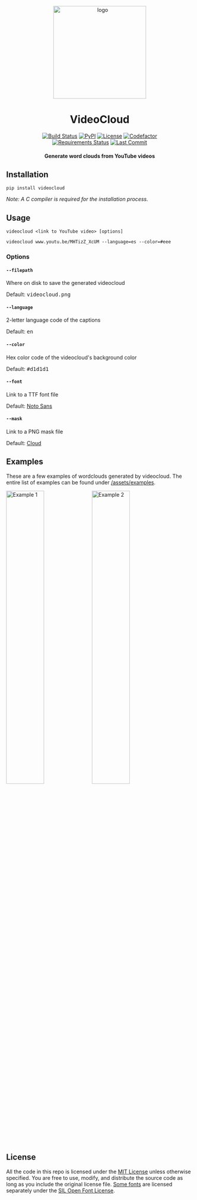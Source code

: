 <p align="center">
    <img alt="logo" src="assets/logos/red-border.png" width="250px" align="center">
    <h1 align="center">VideoCloud</h1>
    <p align="center">
      <a href="https://travis-ci.org/paramt/videocloud"><img alt="Build Status" src="https://travis-ci.org/paramt/videocloud.svg?branch=master"></a>
      <a href="https://pypi.org/project/VideoCloud"><img alt="PyPI" src="https://img.shields.io/pypi/v/videocloud.svg"></a>
      <a href="LICENSE"><img alt="License" src="https://img.shields.io/github/license/paramt/videocloud.svg?"></a>
      <a href="https://www.codefactor.io/repository/github/paramt/videocloud"><img alt="Codefactor" src="https://www.codefactor.io/repository/github/paramt/videocloud/badge"></a>
      <br>
      <a href="https://requires.io/github/paramt/videocloud/requirements/?branch=master"><img src="https://requires.io/github/paramt/videocloud/requirements.svg?branch=master" alt="Requirements Status"/></a>
      <a href="https://github.com/paramt/videocloud/commits/"><img alt="Last Commit" src="https://img.shields.io/github/last-commit/paramt/videocloud.svg"></a>
    </p>
    <h4 align="center">Generate word clouds from YouTube videos</h4>
</p>

## Installation

```
pip install videocloud
```

*Note: A C compiler is required for the installation process.*

## Usage

```
videocloud <link to YouTube video> [options]
```

```
videocloud www.youtu.be/MHTizZ_XcUM --language=es --color=#eee
```

### Options

#### `--filepath`
Where on disk to save the generated videocloud

Default: <kbd>videocloud.png</kbd>

#### `--language`
2-letter language code of the captions

Default: <kbd>en</kbd>

#### `--color`
Hex color code of the videocloud's background color

Default: <kbd>#d1d1d1</kbd>

#### `--font`
Link to a TTF font file

Default: [Noto Sans](assets/fonts/NotoSans/NotoSans.ttf)

#### `--mask`
Link to a PNG mask file

Default: [Cloud](https://github.com/paramt/videocloud/blob/v2.5/assets/masks/cloud.png)

## Examples

These are a few examples of wordclouds generated by videocloud. The entire list of examples can be found under [/assets/examples](assets/examples).

<img alt="Example 1" src="assets/examples/MHTizZ_XcUM.png" width="45%"> <img alt="Example 2" src="assets/examples/YPln3JP_gKs.png" width="45%">

## License

All the code in this repo is licensed under the [MIT License](LICENSE) unless otherwise specified. You are free to use, modify, and distribute the source code as long as you include the original license file. [Some fonts](assets/fonts) are licensed separately under the [SIL Open Font License](https://github.com/paramt/videocloud/blob/master/assets/fonts/NotoSans/SIL%20Open%20Font%20License.txt).
